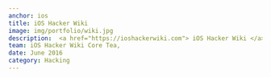 ```yaml
---
anchor: ios
title: iOS Hacker Wiki
image: img/portfolio/wiki.jpg
description:  <a href="https://ioshackerwiki.com"> iOS Hacker Wiki </a>
team: iOS Hacker Wiki Core Tea,
date: June 2016
category: Hacking
---
```

